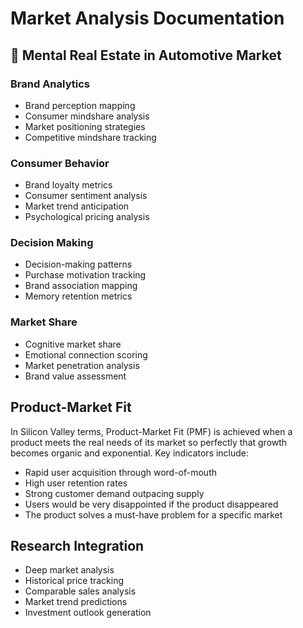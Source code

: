 
# Market Analysis Documentation

## 🧠 Mental Real Estate in Automotive Market

### Brand Analytics
- Brand perception mapping
- Consumer mindshare analysis
- Market positioning strategies
- Competitive mindshare tracking

### Consumer Behavior
- Brand loyalty metrics
- Consumer sentiment analysis
- Market trend anticipation
- Psychological pricing analysis

### Decision Making
- Decision-making patterns
- Purchase motivation tracking
- Brand association mapping
- Memory retention metrics

### Market Share
- Cognitive market share
- Emotional connection scoring
- Market penetration analysis
- Brand value assessment

## Product-Market Fit
In Silicon Valley terms, Product-Market Fit (PMF) is achieved when a product meets the real needs of its market so perfectly that growth becomes organic and exponential. Key indicators include:
- Rapid user acquisition through word-of-mouth
- High user retention rates
- Strong customer demand outpacing supply
- Users would be very disappointed if the product disappeared
- The product solves a must-have problem for a specific market

## Research Integration
- Deep market analysis
- Historical price tracking
- Comparable sales analysis
- Market trend predictions
- Investment outlook generation
